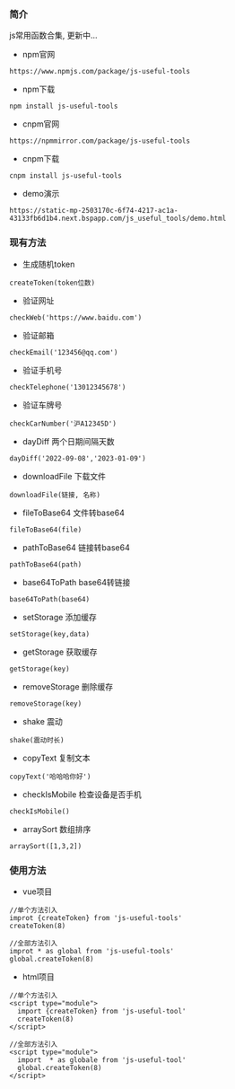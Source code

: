 ### 简介
js常用函数合集, 更新中...
* npm官网
```
https://www.npmjs.com/package/js-useful-tools
```
* npm下载
```
npm install js-useful-tools
```
* cnpm官网
```
https://npmmirror.com/package/js-useful-tools
```
* cnpm下载
```
cnpm install js-useful-tools
```
* demo演示
```
https://static-mp-2503170c-6f74-4217-ac1a-43133fb6d1b4.next.bspapp.com/js_useful_tools/demo.html
```

### 现有方法
* 生成随机token
```
createToken(token位数)
```
* 验证网址
```
checkWeb('https://www.baidu.com')
```
* 验证邮箱
```
checkEmail('123456@qq.com')
```
* 验证手机号
```
checkTelephone('13012345678')
```
* 验证车牌号
```
checkCarNumber('沪A12345D')
```
* dayDiff 两个日期间隔天数
```
dayDiff('2022-09-08','2023-01-09')
```
* downloadFile 下载文件
```
downloadFile(链接, 名称)
```
* fileToBase64 文件转base64
```
fileToBase64(file)
```
* pathToBase64 链接转base64
```
pathToBase64(path)
```
* base64ToPath base64转链接
```
base64ToPath(base64)
```
* setStorage 添加缓存
```
setStorage(key,data)
```
* getStorage 获取缓存
```
getStorage(key)
```
* removeStorage 删除缓存
```
removeStorage(key)
```
* shake 震动
```
shake(震动时长)
```
* copyText 复制文本
```
copyText('哈哈哈你好')
```
* checkIsMobile 检查设备是否手机
```
checkIsMobile()
```
* arraySort 数组排序
```
arraySort([1,3,2])
```

### 使用方法
* vue项目
```
//单个方法引入
improt {createToken} from 'js-useful-tools'
createToken(8)
```
```
//全部方法引入
improt * as global from 'js-useful-tools'
global.createToken(8)
```
* html项目
```
//单个方法引入
<script type="module">
  import {createToken} from 'js-useful-tool'
  createToken(8)
</script>
```
```
//全部方法引入
<script type="module">
  import  * as globale from 'js-useful-tool'
  global.createToken(8)
</script>
```